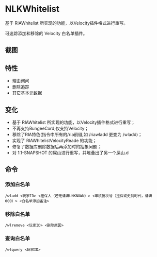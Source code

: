 # NLKWhitelist

基于 RIAWhitelist 所实现的功能，以Velocity插件格式进行重写。

可追踪添加和移除的 Velocity 白名单插件。

## 截图


## 特性

* 理由询问
* 删除追踪
* 其它基本元数据

## 变化

* 基于 RIAWhitelist 所实现的功能，以Velocity插件格式进行重写；
* 不再支持BungeeCord;仅支持Velocity；
* 移除了RIA特色(指令中所有的/ria前缀,如 /riawladd 更变为 /wladd)；
* 实现了 RIAWhitelistVelocityReade 的功能；
* 修复了数据库删除数据后再添加时的抽象问题；
* 对 1.1-SNAPSHOT 的屎山进行重写，并堆叠出了另一个屎山.d

## 命令

### 添加白名单

```
/wladd <玩家ID> <担保人（若无请填UNKNOWN）> <审核批次号（担保或史前时代，请填 000）> <白名单添加备注>
```

### 移除白名单

```
/wlremove <玩家ID> <删除原因>
```

### 查询白名单

```
/wlquery <玩家ID>
```

